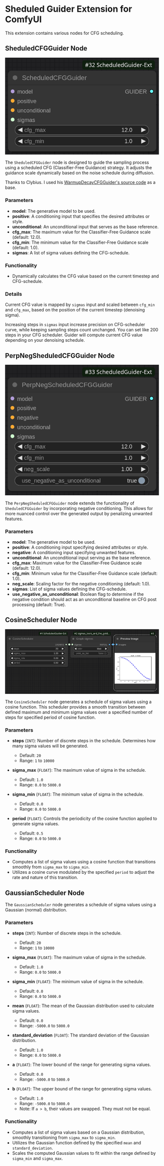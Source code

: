# Sheduled Guider Extension for ComfyUI

This extension contains various nodes for CFG scheduling.

## SheduledCFGGuider Node

![Illustration of SheduledCFGGuider Node interface](resources/img/scheduled_cfg.png)

The `SheduledCFGGuider` node is designed to guide the sampling process using a scheduled CFG (Classifier-Free Guidance) strategy. It adjusts the guidance scale dynamically based on the noise schedule during diffusion.

Thanks to Clybius. I used his [WarmupDecayCFGGuider's source code](https://github.com/Clybius/ComfyUI-Extra-Samplers/blob/52eac1b7c847d2727e0ca93ca26d9ffd77029daa/nodes.py#L675) as a base.

### Parameters

- **model**: The generative model to be used.
- **positive**: A conditioning input that specifies the desired attributes or style.
- **unconditional**: An unconditional input that serves as the base reference.
- **cfg_max**: The maximum value for the Classifier-Free Guidance scale (default: 12.0).
- **cfg_min**: The minimum value for the Classifier-Free Guidance scale (default: 1.0).
- **sigmas**: A list of sigma values defining the CFG-schedule.

### Functionality

- Dynamically calculates the CFG value based on the current timestep and CFG-schedule.

### Details

Current CFG value is mapped by `sigmas` input and scaled between `cfg_min` and `cfg_max`, based on the position of the current timestep (denoising sigma).

Increasing steps in `sigmas` input increase precision on CFG-scheduler curve, while keeping sampling steps count unchanged. You can set like 200 steps in your CFG scheduler. Guider will compute current CFG value depending on your denoising schedule.

## PerpNegSheduledCFGGuider Node

![Illustration of PerpNegSheduledCFGGuider Node interface](resources/img/perp_neg_scheduled_cfg.png)

The `PerpNegSheduledCFGGuider` node extends the functionality of `SheduledCFGGuider` by incorporating negative conditioning. This allows for more nuanced control over the generated output by penalizing unwanted features.

### Parameters

- **model**: The generative model to be used.
- **positive**: A conditioning input specifying desired attributes or style.
- **negative**: A conditioning input specifying unwanted features.
- **unconditional**: An unconditional input serving as the base reference.
- **cfg_max**: Maximum value for the Classifier-Free Guidance scale (default: 12.0).
- **cfg_min**: Minimum value for the Classifier-Free Guidance scale (default: 1.0).
- **neg_scale**: Scaling factor for the negative conditioning (default: 1.0).
- **sigmas**: List of sigma values defining the CFG-schedule.
- **use_negative_as_unconditional**: Boolean flag to determine if the negative condition should act as an unconditional baseline on CFG post processing (default: True).

## CosineScheduler Node

![Illustration of CosineScheduler Node interface](resources/img/cosine_scheduler.png)

The `CosineScheduler` node generates a schedule of sigma values using a cosine function. This scheduler provides a smooth transition between defined maximum and minimum sigma values over a specified number of steps for specified period of cosine function.

### Parameters

- **steps** (`INT`): Number of discrete steps in the schedule. Determines how many sigma values will be generated.
  - Default: `20`
  - Range: `1` to `10000`

- **sigma_max** (`FLOAT`): The maximum value of sigma in the schedule.
  - Default: `1.0`
  - Range: `0.0` to `5000.0`

- **sigma_min** (`FLOAT`): The minimum value of sigma in the schedule.
  - Default: `0.0`
  - Range: `0.0` to `5000.0`

- **period** (`FLOAT`): Controls the periodicity of the cosine function applied to generate sigma values.
  - Default: `0.5`
  - Range: `0.0` to `5000.0`

### Functionality

- Computes a list of sigma values using a cosine function that transitions smoothly from `sigma_max` to `sigma_min`.
- Utilizes a cosine curve modulated by the specified `period` to adjust the rate and nature of this transition.

## GaussianScheduler Node

The `GaussianScheduler` node generates a schedule of sigma values using a Gaussian (normal) distribution.

### Parameters

- **steps** (`INT`): Number of discrete steps in the schedule.
  - Default: `20`
  - Range: `1` to `10000`

- **sigma_max** (`FLOAT`): The maximum value of sigma in the schedule.
  - Default: `1.0`
  - Range: `0.0` to `5000.0`

- **sigma_min** (`FLOAT`): The minimum value of sigma in the schedule.
  - Default: `0.0`
  - Range: `0.0` to `5000.0`

- **mean** (`FLOAT`): The mean of the Gaussian distribution used to calculate sigma values.
  - Default: `0.0`
  - Range: `-5000.0` to `5000.0`

- **standard_deviation** (`FLOAT`): The standard deviation of the Gaussian distribution.
  - Default: `1.0`
  - Range: `0.0` to `5000.0`

- **a** (`FLOAT`): The lower bound of the range for generating sigma values.
  - Default: `0.0`
  - Range: `-5000.0` to `5000.0`

- **b** (`FLOAT`): The upper bound of the range for generating sigma values.
  - Default: `1.0`
  - Range: `-5000.0` to `5000.0`
  - Note: If `a > b`, their values are swapped. They must not be equal.

### Functionality

- Computes a list of sigma values based on a Gaussian distribution, smoothly transitioning from `sigma_max` to `sigma_min`.
- Utilizes the Gaussian function defined by the specified `mean` and `standard_deviation`.
- Scales the computed Gaussian values to fit within the range defined by `sigma_min` and `sigma_max`.
